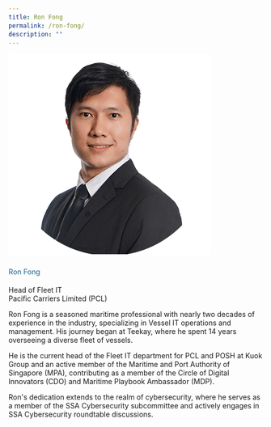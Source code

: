 ```yaml
---
title: Ron Fong
permalink: /ron-fong/
description: ""
---
```

<div class="row"> <div class="col is-3"> <img src="/images/Speakers_23/Session3/ron fong-min.png"> </div> <div class="col is-9 speaker-details"> <h4>Ron Fong</h4> <p>Head of Fleet IT <br> Pacific Carriers Limited (PCL) <br> </p> <p>Ron Fong is a seasoned maritime professional with nearly two decades of experience in the industry, specializing in Vessel IT operations and management. His journey began at Teekay, where he spent 14 years overseeing a diverse fleet of vessels.</p> <p>He is the current head of the Fleet IT department for PCL and POSH at Kuok Group and an active member of the Maritime and Port Authority of Singapore (MPA), contributing as a member of the Circle of Digital Innovators (CDO) and Maritime Playbook Ambassador (MDP).</p> <p>Ron's dedication extends to the realm of cybersecurity, where he serves as a member of the SSA Cybersecurity subcommittee and actively engages in SSA Cybersecurity roundtable discussions. </p> </div> </div>








<style type="text/css"> 
    .is-left{
      text-align: left;
    }
    h4{
      font-weight: 500; 
      color: #337B9A !important;
    }
     .speaker-details p { text-align: justified; }
  </style>